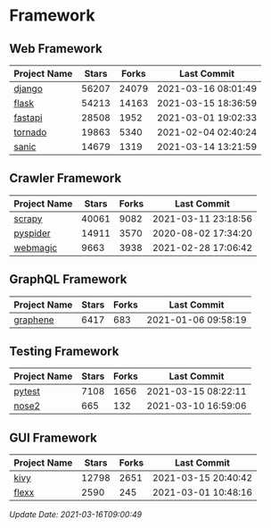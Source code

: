 # Framework

## Web Framework
| Project Name | Stars | Forks | Last Commit |
| ------------ | ----- | ----- | ----------- |
| [django](https://github.com/django/django) | 56207 | 24079 | 2021-03-16 08:01:49 |
| [flask](https://github.com/pallets/flask) | 54213 | 14163 | 2021-03-15 18:36:59 |
| [fastapi](https://github.com/tiangolo/fastapi) | 28508 | 1952 | 2021-03-01 19:02:33 |
| [tornado](https://github.com/tornadoweb/tornado) | 19863 | 5340 | 2021-02-04 02:40:24 |
| [sanic](https://github.com/sanic-org/sanic) | 14679 | 1319 | 2021-03-14 13:21:59 |

## Crawler Framework
| Project Name | Stars | Forks | Last Commit |
| ------------ | ----- | ----- | ----------- |
| [scrapy](https://github.com/scrapy/scrapy) | 40061 | 9082 | 2021-03-11 23:18:56 |
| [pyspider](https://github.com/binux/pyspider) | 14911 | 3570 | 2020-08-02 17:34:20 |
| [webmagic](https://github.com/code4craft/webmagic) | 9663 | 3938 | 2021-02-28 17:06:42 |

## GraphQL Framework
| Project Name | Stars | Forks | Last Commit |
| ------------ | ----- | ----- | ----------- |
| [graphene](https://github.com/graphql-python/graphene) | 6417 | 683 | 2021-01-06 09:58:19 |

## Testing Framework
| Project Name | Stars | Forks | Last Commit |
| ------------ | ----- | ----- | ----------- |
| [pytest](https://github.com/pytest-dev/pytest) | 7108 | 1656 | 2021-03-15 08:22:11 |
| [nose2](https://github.com/nose-devs/nose2) | 665 | 132 | 2021-03-10 16:59:06 |

## GUI Framework
| Project Name | Stars | Forks | Last Commit |
| ------------ | ----- | ----- | ----------- |
| [kivy](https://github.com/kivy/kivy) | 12798 | 2651 | 2021-03-15 20:40:42 |
| [flexx](https://github.com/flexxui/flexx) | 2590 | 245 | 2021-03-01 10:48:16 |

*Update Date: 2021-03-16T09:00:49*